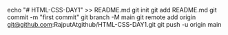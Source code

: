 echo "# HTML-CSS-DAY1" >> README.md
git init
git add README.md
git commit -m "first commit"
git branch -M main
git remote add origin git@github.com:RajputAtgithub/HTML-CSS-DAY1.git
git push -u origin main
